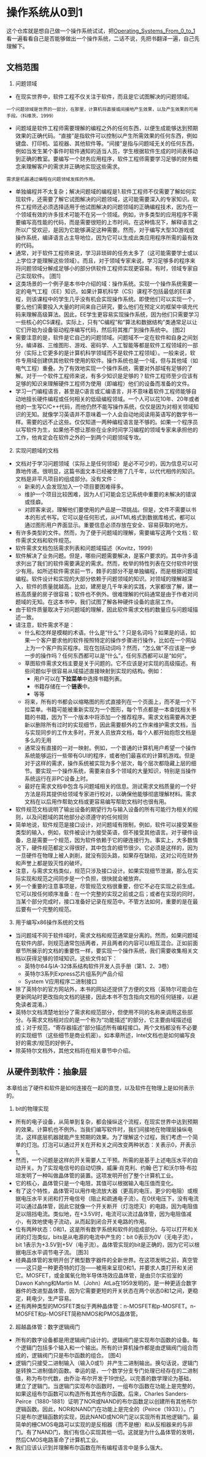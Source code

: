# 操作系统从0到1
这个仓库就是想自己做一个操作系统试试，把[Operating_Systems_From_0_to_1](https://github.com/tuhdo/os01/blob/master/Operating_Systems_From_0_to_1.pdf)看一遍看看自己是否能够做出一个操作系统，二话不说，先把书翻译一遍，自己先理解下。

## 文档范围
1. 问题领域
- 在现实世界中，软件工程不仅关注于软件，而且是它试图解决的问题领域。
```
一个问题领域是世界的一部分，在那里，计算机将直接或间接地产生效果，以及产生效果的可用手段。（科维茨，1999）
```
- 问题域是软件工程师需要理解的编程之外的任何东西，以便生成能够达到预期效果的正确代码。“直接”是指软件可以控制以产生所需效果的任何东西，例如键盘、打印机、监视器、其他软件等。“间接”是指与问题域无关的任何东西，例如当发生某个事件时软件通知的适当人员，学生根据软件生成的时间表移动到正确的教室。要编写一个财务应用程序，软件工程师需要学习足够的财务概念来理解客户的需求并正确地实现这些需求。
```
需求是机器通过编程在问题领域发挥的作用。
```
- 单独编程并不太复杂；解决问题域的编程是1.软件工程师不仅需要了解如何实现软件，还需要了解它试图解决的问题领域，这可能需要深入的专家知识。软件工程师还必须选择适用于他试图解决的问题领域的正确编程技术，因为在一个领域有效的许多技术可能不在另一个领域。例如，许多类型的应用程序不需要编写高性能的代码，而是需要很短的上市时间。在这种情况下，解释语言之所以广受欢迎，是因为它能够满足这种需要。然而，对于编写大型3D游戏或操作系统，编译语言占主导地位，因为它可以生成此类应用程序所需的最有效的代码。
- 通常，对于软件工程师来说，学习非琐碎的任务太多了（这可能需要学士或以上学位才能理解这些领域）。而且，对于领域专家来说，学习足够多的程序来将问题领域分解成足够小的部分供软件工程师实现更容易。有时，领域专家自己实现软件。
[图1]
- 这类场景的一个例子是本书中介绍的域：操作系统。实现一个操作系统需要一定的电气工程（EE）知识。如果计算机科学（CS）课程不包括最低的EE课程，则该课程中的学生几乎没有机会实现操作系统。即使他们可以实现一个，要么他们需要投入大量的时间来自己研究，要么他们在预定义的框架中填充代码来理解高级算法。因此，EE学生更容易实现操作系统，因为他们只需要学习一些核心的CS课程。实际上，只有“C编程”和“算法和数据结构”类通常足以让它们开始为设备驱动程序编写代码，然后将其推广到操作系统中。
[图2]
- 需要注意的是，软件是它自己的问题领域。问题域不一定在软件和自身之间划分。编译器、三维图形、游戏、密码学、人工智能等都是软件工程领域的一部分（实际上它更多的是计算机科学领域而不是软件工程领域）。一般来说，软件专用域创建供其他软件使用的软件。操作系统也是一个域，但与其他域（如电气工程）重叠。为了有效地实现一个操作系统，需要对外部域有足够的了解。对于一个软件工程师来说，有多少知识是足够的？软件工程师至少应该有足够的知识来理解硬件工程师为使用（即编程）他们的设备而准备的文件。
- 学习一门编程语言，甚至是C语言或汇编语言，并不意味着软件工程师能够自动地擅长硬件编程或任何相关的低级编程领域。一个人可以花10年、20年或者他的一生写C/C++代码，而他仍然不能写操作系统，仅仅是因为对相关领域知识的无知。就像学习英语并不意味着一个人会自动地阅读用英语写的数学书一样。需要的远不止这些。仅仅知道一两种编程语言是不够的。如果一个程序员以写软件为生，如果他不想让那些在业余时间学习编程的领域专家来承担他的工作，他肯定会在软件之外的一到两个问题领域专攻。

2. 实现问题域的文档
- 文档对于学习问题领域（实际上是任何领域）是必不可少的，因为信息可以可靠地传递。很明显，这篇书面文本已经被使用了几千年，以代代相传的知识。文档是非平凡项目的组成部分。没有文件：
    + 新来的人会发现加入一个项目要困难得多。
    + 维护一个项目比较困难，因为人们可能会忘记系统中重要的未解决的错误或怪癖。
    + 对顾客来说，理解他们要使用的产品是一项挑战。但是，文件不需要以书本的形式书写。它可以是任何形式，从HTML格式到数据库格式，都可以通过图形用户界面显示。重要信息必须存放在安全、容易获取的地方。
- 有许多类型的文件。然而，为了便于问题域的理解，需要编写这两个文档：软件需求文档和软件规范。
- 软件需求文档包括需求列表和问题域描述（Kovitz，1999）
- 软件解决了业务问题。但是，哪些问题需要解决，是客户要求的。其中许多请求列出了我们的软件需要满足的需求。然而，枚举的特性列表在交付软件时很少有用。如所述软件需求前一节，棘手的部分不是单独编程，而是根据问题域编程。软件设计和实现的大部分依赖于问题领域的知识。对领域的理解越深入，软件的质量就越高。比如，建房是几千年来的实践，大家都很了解，建一栋高质量的房子很容易；软件也不例外。很难理解的代码通常是由于作者对问题域的无知。在这本书中，我们试图了解各种硬件设备的底层工作。
- 由于软件质量取决于对问题域的理解，因此软件需求文档的数量应与问题域描述一致。
- 请注意，软件需求不是：
    + 什么和怎样是模糊的术语。什么是“什么”？只是名词吗？如果是的话，如果一个客户要求他的软件按照特定的操作步骤进行操作，比如在一个网站上为一个客户购买程序。现在包括动词吗？然而，“怎么做”不应该是一步一步的操作吗？任何东西都可以是“什么”，任何东西都可以是“如何”。
    + 草图软件需求文档主要是关于问题的。它不应该是对实现的高级描述。有些问题似乎很容易从域描述直接映射到实现的结构。例如：
        * 用户可以在**下拉菜单**中选择书籍列表。
        * 书籍存储在一个**链表**中。
        * 等等
    + 将来，所有的书都会以缩略图的形式直接列在一个页面上，而不是一个下拉菜单。书籍可能被重新实现为一个图形，每个节点都是一本查找相关书籍的书籍，因为下一个版本中将添加一个推荐程序。需求文档需要再次更新以删除所有过时的实现细节，因此需要额外的工作来维护需求文档，当与实现同步的工作太多时，开发人员放弃文档，每个人都开始抱怨文档是多么的无用
    + 通常没有直接的一对一映射。例如，一个普通的计算机用户希望一个操作系统能够运行一些带有GUI的程序，或者他们最喜欢的计算机游戏。但是对于这样的需求，操作系统被实现为多个层次，每个层次都隐藏上层的细节。要实现一个操作系统，需要来自多个领域的大量知识，特别是当操作系统运行在非PC设备上时。
    + 最好在需求文档中包含与问题域相关的信息。测试需求文档质量的一个好方法是将其提供给领域专家进行校对，以确保他能够彻底理解材料。需求文档在以后用作帮助文档或更容易编写帮助文档时也很有用。
- 软件规范文档说明了输出设备的期望行为与输入设备的所有可能行为相关的规则，以及问题域的其他部分必须遵守的任何规则
- 简单地说，软件规范是接口设计，对问题域有限制，例如，软件可以接受某些类型的输入，例如，软件被设计为接受英语，但不接受其他语言。对于硬件设备，总是需要一个规范，因为软件依赖于它的硬连接行为。事实上，大多数情况下，硬件规范都定义得很好，其中包含的细节很少。它必须是这样的，因为一旦硬件在物理上被人剥削，就没有回头路，如果存在缺陷，这对公司在财务和声誉上都是毁灭性的破坏。
- 注意，与需求文档类似，规范只涉及接口设计。如果实现细节泄漏，那么在实际实现和规范之间同步是一个负担，很快就会被放弃。
- 另一个重要的注意事项是，尽管规范文档很重要，但它不必在实现之前生成。它可以按任何顺序准备：在一个完整的实现之前或之后；或者在实现的同时，当某个部分完成时，接口准备好记录在规范中。不管方法如何，重要的是在最后要有一个完整的规范。

3. 用于编写x86操作系统的文档
- 当问题域不同于软件域时，需求文档和规范通常是分离的。然而，如果问题域在软件内部，则规范通常包括两者，并且两者的内容可以相互混合。正如前面章节所展示的文档的重要性一样，要实现一个操作系统，我们需要收集相关文档以获得足够的领域知识。这些文件如下：
    + 英特尔64与IA-32体系结构软件开发人员手册（第1、2、3卷）
    + 英特尔3系列Express芯片组系列产品介绍
    + System V应用程序二进制接口
- 除了英特尔的官方网站外，本书的网站还提供了方便的文档（英特尔可能会在更新网站时更改指向文档的链接，因此本书不包含指向文档的任何链接，以避免读者混淆。）
- 英特尔文档清楚地划分了需求和规范部分，但使用不同的名称来调用这些部分。与需求文档相对应的是一个称为“功能描述”的部分，它主要由域描述组成；对于规范，“寄存器描述”部分描述所有编程接口。两个文档都没有不必要的实现细节（这些细节是商业机密）。如本章所述，Intel文档也是如何编写良好的需求/规范的好例子。
- 除英特尔文档外，其他文档将在相关章节中介绍。

## 从硬件到软件：抽象层
本章给出了硬件和软件是如何连接在一起的直觉，以及软件在物理上是如何表示的。

1. bit的物理实现
- 所有的电子设备，从简单到复杂，都会操纵这个流程，在现实世界中达到预期的效果。计算机也不例外。当我们编写软件时，我们间接地在物理层操纵电流，这样底层机器就能产生预期的效果。为了理解这个过程，我们考虑一个简单的灯泡。灯泡可以通过开关在开和关之间改变两种状态：关表示0，开表示1。
- 然而，一个问题是这样的开关需要人工干预。所需的是基于上述电压水平的自动开关。为了实现电信号的自动切换，威廉·肖克利、约翰·巴丁和沃尔特·布拉坦发明了一种叫做晶体管的装置。这项发明开创了整个计算机工业。
- 它的核心，晶体管只是一个电阻，其值可以根据输入电压值而变化。
- 有了这个特性，晶体管可以用作电流放大器（更高的电压，更少的电阻）或根据电压水平关闭和打开电信号（阻止和疏通电子流）。在0伏电压下，没有电流可以通过晶体管，因此它就像一个开关断开（灯泡熄灭）的电路，因为电阻值足以阻挡电流。类似地，在+3.5V时，电流可以流过晶体管，因为电阻值减小，有效地使电子流动，从而起到闭合开关电路的作用。
- 位有两种状态：0和1，这是所有数字系统和软件的组成部分。与可以打开和关闭的灯泡类似，bits是从电源的电流中产生的：bit 0表示为0V（无电子流），bit 1表示为+3.5V到+5V（电子流）。晶体管实现的bit是正确的，因为它可以根据电压水平调节电子流。
[图3]
- 经典晶体管的发明开创了微型数字器件的全新世界。在这项发明之前，真空管——这只是一种更奇特的灯泡——被用来呈现0和1，并要求人类打开和关闭它。MOSFET，或金属氧化物半导体场效应晶体管，是由贝尔实验室的Dawon Kahng和Martin M.（John）AtLa在1959发明的，是一种更适合数字器件的改进型晶体管，因为它需要更短的开关状态在两个状态0和1之间，更稳定，耗电少，生产容易。
- 还有两种类型的MOSFET类似于两种晶体管：n-MOSFET和p-MOSFET。n-MOSFET和p-MOSFET简称NMOS和PMOS晶体管。

2. 超越晶体管：数字逻辑阀门
- 所有的数字设备都是用逻辑阀门设计的。逻辑阀门是实现布尔函数的设备。每个逻辑门包括多个输入和一个输出。所有的计算机操作都是由逻辑阀门组合而成的，逻辑阀门只是布尔函数的组合。
[图4]
- 逻辑门只接受二进制输入（输入0或1）并产生二进制输出。换句话说，逻辑门是转换二进制值的函数。幸运的是，一个数学分支专门处理已经存在的二进制值，称为布尔代数，由乔治·布尔开发于19世纪。以完善的数学理论为基础，建立了逻辑门。当逻辑门实现布尔函数时，一组布尔函数在功能上是完整的，如果这组布尔函数可以构造所有其他布尔函数。后来，Charles Sanders-Peirce（1880-1881）证明了NOR或NAND的布尔函数足以创建所有其他布尔逻辑函数。因此，NOR和NAND门在功能上是完全的（Peirce（1933））。门只是布尔逻辑函数的实现，因此NAND或NOR门足以实现所有其他逻辑门。最简单的栅CMOS电路可以实现的是反相器（而不是栅）和从反相器来的与非门。有了NAND门，我们有信心实现其他一切。这就是为什么晶体管的发明，然后CMOS电路革命了计算机工业。
- 我们应该认识到并理解布尔函数在所有编程语言中是多么强大。

